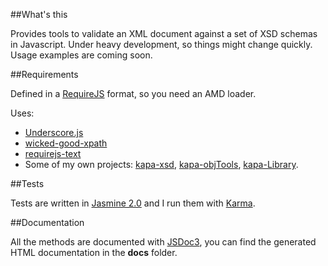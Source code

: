 ##What's this

Provides tools to validate an XML document against a set of XSD schemas in Javascript. Under heavy development, so things might change quickly. Usage examples are coming soon.

##Requirements

Defined in a [RequireJS](http://requirejs.org/) format, so you need an AMD loader.

Uses: 
 - [Underscore.js](http://underscorejs.org/)
 - [wicked-good-xpath](https://code.google.com/p/wicked-good-xpath/)
 - [requirejs-text](https://github.com/requirejs/text)
 - Some of my own projects: [kapa-xsd](https://github.com/bazmegakapa/kapa-xsd), [kapa-objTools](https://github.com/bazmegakapa/), [kapa-Library](kapa-Library).

##Tests

Tests are written in [Jasmine 2.0](http://jasmine.github.io/2.0/introduction.html) and I run them with [Karma](http://karma-runner.github.io/0.10/index.html).

##Documentation

All the methods are documented with [JSDoc3](https://github.com/jsdoc3/jsdoc), you can find the generated HTML documentation in the **docs** folder.